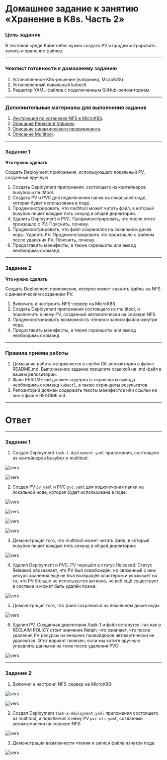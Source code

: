 # Домашнее задание к занятию «Хранение в K8s. Часть 2»

### Цель задания

В тестовой среде Kubernetes нужно создать PV и продемострировать запись и хранение файлов.

------

### Чеклист готовности к домашнему заданию

1. Установленное K8s-решение (например, MicroK8S).
2. Установленный локальный kubectl.
3. Редактор YAML-файлов с подключенным GitHub-репозиторием.

------

### Дополнительные материалы для выполнения задания

1. [Инструкция по установке NFS в MicroK8S](https://microk8s.io/docs/nfs). 
2. [Описание Persistent Volumes](https://kubernetes.io/docs/concepts/storage/persistent-volumes/). 
3. [Описание динамического провижининга](https://kubernetes.io/docs/concepts/storage/dynamic-provisioning/). 
4. [Описание Multitool](https://github.com/wbitt/Network-MultiTool).

------

### Задание 1

**Что нужно сделать**

Создать Deployment приложения, использующего локальный PV, созданный вручную.

1. Создать Deployment приложения, состоящего из контейнеров busybox и multitool.
2. Создать PV и PVC для подключения папки на локальной ноде, которая будет использована в поде.
3. Продемонстрировать, что multitool может читать файл, в который busybox пишет каждые пять секунд в общей директории. 
4. Удалить Deployment и PVC. Продемонстрировать, что после этого произошло с PV. Пояснить, почему.
5. Продемонстрировать, что файл сохранился на локальном диске ноды. Удалить PV.  Продемонстрировать что произошло с файлом после удаления PV. Пояснить, почему.
5. Предоставить манифесты, а также скриншоты или вывод необходимых команд.

------

### Задание 2

**Что нужно сделать**

Создать Deployment приложения, которое может хранить файлы на NFS с динамическим созданием PV.

1. Включить и настроить NFS-сервер на MicroK8S.
2. Создать Deployment приложения состоящего из multitool, и подключить к нему PV, созданный автоматически на сервере NFS.
3. Продемонстрировать возможность чтения и записи файла изнутри пода. 
4. Предоставить манифесты, а также скриншоты или вывод необходимых команд.

------

### Правила приёма работы

1. Домашняя работа оформляется в своём Git-репозитории в файле README.md. Выполненное задание пришлите ссылкой на .md-файл в вашем репозитории.
2. Файл README.md должен содержать скриншоты вывода необходимых команд `kubectl`, а также скриншоты результатов.
3. Репозиторий должен содержать тексты манифестов или ссылки на них в файле README.md.

------

# Ответ

------

### Задание 1

1. Создал Deployment `task-1-deployment.yaml` приложения, состоящего из контейнеров busybox и multitool:

![vers](img/1_1_1_apply.png)

![vers](img/1_1_2_describe.png)

2. Создал PV `pv.yaml` и PVC `pvc.yaml` для подключения папки на локальной ноде, которая будет использована в поде:

![vers](img/1_2_1_apply_pv.png)

![vers](img/1_2_2_apply_pvc.png)

![vers](img/1_2_3_running_pod.png)

![vers](img/1_2_4_logtxt_create_host.png)

3. Демонстрация того, что multitool может читать файл, в который busybox пишет каждые пять секунд в общей директории:

![vers](img/1_3_logtxt_multitool.png)

4. Удалил Deployment и PVC. PV перешёл в статус Released. Статус Released обозначает, что PV был освобождён, но связанный с ним ресурс хранения ещё не был возвращён кластером и указывает на то, что PV больше не используется активно, но всё ещё существует в системе и может быть удалён позже:

![vers](img/1_4_deploy_pvc_delete.png)

5. Демонстрация того, что файл сохранился на локальном диске ноды:

![vers](img/1_5_1_logtxt_host.png)

6. Удалил PV. Созданная директория /task-1 и файл останутся, так как в RECLAIM POLICY стоит значение Retain, что означает, что после удаления PV ресурсы из внешних провайдеров автоматически не удаляются. Этот вариант полезен, если мы хотите вручную управлять данными на томе после удаления PVC:

![vers](img/1_5_2_pv_delete.png)

------

### Задание 2

1. Включил и настроил NFS-сервер на MicroK8S:

![vers](img/2_1_1_microk8s_nfs_enable.png)

![vers](img/2_1_2_microk8s_nfs_enable.png)

2. Создал Deployment `task-2-deployment.yaml` приложения состоящего из multitool, и подключил к нему PV `pvc-nfs.yaml`, созданный автоматически на сервере NFS:

![vers](img/2_2_po_pvc_pv.png)

3. Демонстрация возможности чтения и записи файла изнутри пода:

![vers](img/2_3_create_file.png)